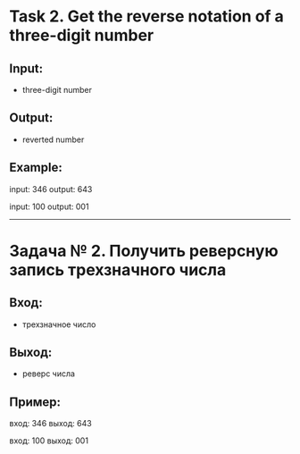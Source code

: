 # Task 2. Get the reverse notation of a three-digit number

## Input:

-   three-digit number

## Output:

-   reverted number

## Example:

input: 346
output: 643

input: 100
output: 001

---

# Задача № 2. Получить реверсную запись трехзначного числа

## Вход:

-   трехзначное число

## Выход:

-   реверс числа

## Пример:

вход: 346
выход: 643

вход: 100
выход: 001
